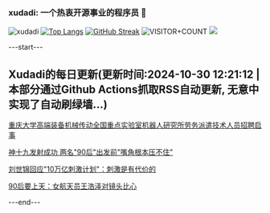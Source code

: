 ### xudadi: 一个热衷开源事业的程序员 👋

![xudadi](https://github-readme-stats-git-masterorgs-github-readme-stats-team.vercel.app/api?username=xudadi)
[![Top Langs](https://github-readme-stats.vercel.app/api/top-langs/?username=xudadi)](https://github.com/anuraghazra/github-readme-stats)
[![GitHub Streak](https://streak-stats.demolab.com?user=xudadi&locale=zh_Hans)](https://git.io/streak-stats)
![VISITOR+COUNT](https://komarev.com/ghpvc/?username=xudadi&label=VISITOR+COUNT)
![](https://raw.githubusercontent.com/xudadi/xudadi/main/assets/github-contribution-grid-snake.svg)


---start---

## Xudadi的每日更新(更新时间:2024-10-30 12:21:12 | 本部分通过Github Actions抓取RSS自动更新, 无意中实现了自动刷绿墙...)

[重庆大学高端装备机械传动全国重点实验室机器人研究所劳务派遣技术人员招聘启事](https://www.gongkaoleida.com/article/2174022)

[神十九发射成功 两名"90后"出发前"嘴角根本压不住"](https://m.163.com/news/article/JFNUJMHA055040N3.html)

[刘世锦回应"10万亿刺激计划"：刺激是有代价的](https://m.163.com/news/article/JFMSMCU40519DDQ2.html)

[90后要上天：女航天员王浩泽对镜头比心](https://m.163.com/news/article/JFNDOB8V000189PS.html)

---end---
